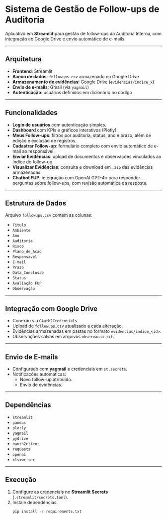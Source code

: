 # Sistema de Gestão de Follow-ups de Auditoria

Aplicativo em **Streamlit** para gestão de follow-ups da Auditoria Interna, com integração ao Google Drive e envio automático de e-mails.

---

## Arquitetura

- **Frontend**: Streamlit  
- **Banco de dados**: `followups.csv` armazenado no Google Drive  
- **Armazenamento de evidências**: Google Drive (`evidencias/indice_x`)  
- **Envio de e-mails**: Gmail (via `yagmail`)  
- **Autenticação**: usuários definidos em dicionário no código  

---

## Funcionalidades

- **Login de usuários** com autenticação simples.  
- **Dashboard** com KPIs e gráficos interativos (Plotly).  
- **Meus Follow-ups**: filtros por auditoria, status, ano e prazo, além de edição e exclusão de registros.  
- **Cadastrar Follow-up**: formulário completo com envio automático de e-mail ao responsável.  
- **Enviar Evidências**: upload de documentos e observações vinculados ao índice do follow-up.  
- **Visualizar Evidências**: consulta e download em `.zip` das evidências armazenadas.  
- **Chatbot FUP**: integração com OpenAI GPT-4o para responder perguntas sobre follow-ups, com revisão automática da resposta.  

---

## Estrutura de Dados

Arquivo `followups.csv` contém as colunas:

- `Titulo`  
- `Ambiente`  
- `Ano`  
- `Auditoria`  
- `Risco`  
- `Plano_de_Acao`  
- `Responsavel`  
- `E-mail`  
- `Prazo`  
- `Data_Conclusao`  
- `Status`  
- `Avaliação FUP`  
- `Observação`  

---

## Integração com Google Drive

- Conexão via `OAuth2Credentials`.  
- Upload de `followups.csv` atualizado a cada alteração.  
- Evidências armazenadas em pastas no formato `evidencias/indice_<id>`.  
- Observações salvas em arquivos `observacao.txt`.  

---

## Envio de E-mails

- Configurado com **yagmail** e credenciais em `st.secrets`.  
- Notificações automáticas:  
  - Novo follow-up atribuído.  
  - Envio de evidências.  

---

## Dependências

- `streamlit`  
- `pandas`  
- `plotly`  
- `yagmail`  
- `pydrive`  
- `oauth2client`  
- `requests`  
- `openai`  
- `xlsxwriter`  

---

## Execução

1. Configure as credenciais no **Streamlit Secrets** (`.streamlit/secrets.toml`).  
2. Instale dependências:  
   ```bash
   pip install -r requirements.txt
